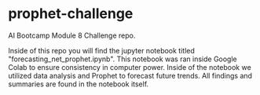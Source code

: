# prophet-challenge
AI Bootcamp Module 8 Challenge repo.

Inside of this repo you will find the jupyter notebook titled "forecasting_net_prophet.ipynb".
This notebook was ran inside Google Colab to ensure consistency in computer power.
Inside of the notebook we utilized data analysis and Prophet to forecast future trends.
All findings and summaries are found in the notebook itself. 